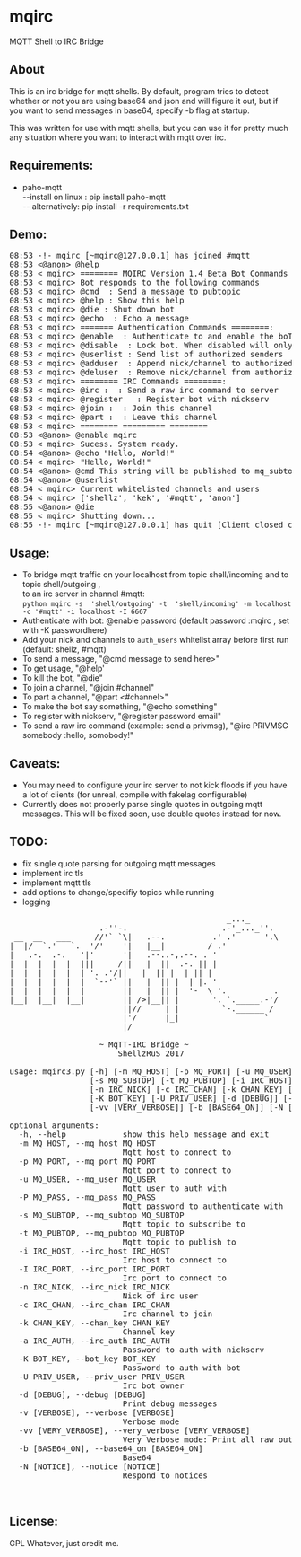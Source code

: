 # mqirc
MQTT Shell to IRC Bridge 

## About

<p>This is an irc bridge for mqtt shells. By default, program tries to detect whether or not you are using base64 and json and will figure it out, but if you want to send messages in base64, specify -b flag at startup. </p>

<p>This was written for use with mqtt shells, but you can use it for pretty much any situation where you want to interact with mqtt over irc.</p>

## Requirements:

- paho-mqtt<br> 
 --install on linux : pip install paho-mqtt <br>
 -- alternatively: pip install -r requirements.txt<br>
## Demo:
<pre>
08:53 -!- mqirc [~mqirc@127.0.0.1] has joined #mqtt
08:53 <@anon> @help
08:53 < mqirc> ======== MQIRC Version 1.4 Beta Bot Commands ========
08:53 < mqirc> Bot responds to the following commands
08:53 < mqirc> @cmd <message> : Send a message to pubtopic
08:53 < mqirc> @help : Show this help
08:53 < mqirc> @die : Shut down bot
08:53 < mqirc> @echo <string> : Echo a message
08:53 < mqirc> ======= Authentication Commands ========:
08:53 < mqirc> @enable <password> : Authenticate to and enable the boT
08:53 < mqirc> @disable <password> : Lock bot. When disabled will only respond to @help
08:53 < mqirc> @userlist : Send list of authorized senders
08:53 < mqirc> @adduser <user/#channel> : Append nick/channel to authorized senders
08:53 < mqirc> @deluser <user/#channel> : Remove nick/channel from authorized senders
08:53 < mqirc> ======== IRC Commands ========:
08:53 < mqirc> @irc : <command> : Send a raw irc command to server
08:53 < mqirc> @register <password> <email> : Register bot with nickserv
08:53 < mqirc> @join : <channel> : Join this channel
08:53 < mqirc> @part : <channel> : Leave this channel
08:53 < mqirc> ======== ========= ========
08:53 <@anon> @enable mqirc
08:53 < mqirc> Sucess. System ready.
08:54 <@anon> @echo "Hello, World!"
08:54 < mqirc> "Hello, World!"
08:54 <@anon> @cmd This string will be published to mq_subtop
08:54 <@anon> @userlist
08:54 < mqirc> Current whitelisted channels and users
08:54 < mqirc> ['shellz', 'kek', '#mqtt', 'anon']
08:55 <@anon> @die
08:55 < mqirc> Shutting down...
08:55 -!- mqirc [~mqirc@127.0.0.1] has quit [Client closed connection]
</pre>

## Usage:

- To bridge mqtt traffic on your localhost from topic shell/incoming and to topic shell/outgoing ,<br>
  to an irc server in channel #mqtt:<br>
  `python mqirc -s  'shell/outgoing' -t  'shell/incoming' -m localhost -c '#mqtt' -i localhost -I 6667`
- Authenticate with bot: @enable password (default password :mqirc , set with -K passwordhere)
- Add your nick and channels to `auth_users` whitelist array before first run (default: shellz, #mqtt)
- To send a message, "@cmd message to send here>"
- To get usage, "@help'
- To kill the bot, "@die"
- To join a channel, "@join #channel"
- To part a channel, "@part <#channel>"
- To make the bot say something, "@echo something"
- To register with nickserv, "@register password email"
- To send a raw irc command (example: send a privmsg), "@irc PRIVMSG somebody :hello, somobody!"

## Caveats:

- You may need to configure your irc server to not kick floods if you have a lot of clients (for unreal, compile with fakelag configurable)
- Currently does not properly parse single quotes in outgoing mqtt messages. This will be fixed soon, use double quotes instead for now.
## TODO:

- fix single quote parsing for outgoing mqtt messages
- implement irc tls
- implement mqtt tls
- add options to change/specifiy topics while running
- logging

<pre>
                                              _..._     
                   .-''-.                    .-'_..._''.  
 __  __   ___     //'` `\|   .--.          .' .'      '.\ 
|  |/  `.'   `.  '/'    '|   |__|         / .'            
|   .-.  .-.   '|'      '|   .--..-,.--. . '              
|  |  |  |  |  |||     /||   |  ||  .-. || |              
|  |  |  |  |  | '. .'/||   |  || |  | || |              
|  |  |  |  |  |  `--'` ||   |  || |  | |. '              
|  |  |  |  |  |        ||   |  || |  '-  \ '.          . 
|__|  |__|  |__|        || />|__|| |       '. `._____.-'/ 
                        ||//     | |         `-.______ /  
                        |'/      |_|                  `   
                        |/
                        
                   ~ MqTT-IRC Bridge ~
                       ShellzRuS 2017

usage: mqirc3.py [-h] [-m MQ_HOST] [-p MQ_PORT] [-u MQ_USER] [-P MQ_PASS]
                 [-s MQ_SUBTOP] [-t MQ_PUBTOP] [-i IRC_HOST] [-I IRC_PORT]
                 [-n IRC_NICK] [-c IRC_CHAN] [-k CHAN_KEY] [-a IRC_AUTH]
                 [-K BOT_KEY] [-U PRIV_USER] [-d [DEBUG]] [-v [VERBOSE]]
                 [-vv [VERY_VERBOSE]] [-b [BASE64_ON]] [-N [NOTICE]]

optional arguments:
  -h, --help            show this help message and exit
  -m MQ_HOST, --mq_host MQ_HOST
                        Mqtt host to connect to
  -p MQ_PORT, --mq_port MQ_PORT
                        Mqtt port to connect to
  -u MQ_USER, --mq_user MQ_USER
                        Mqtt user to auth with
  -P MQ_PASS, --mq_pass MQ_PASS
                        Mqtt password to authenticate with
  -s MQ_SUBTOP, --mq_subtop MQ_SUBTOP
                        Mqtt topic to subscribe to
  -t MQ_PUBTOP, --mq_pubtop MQ_PUBTOP
                        Mqtt topic to publish to
  -i IRC_HOST, --irc_host IRC_HOST
                        Irc host to connect to
  -I IRC_PORT, --irc_port IRC_PORT
                        Irc port to connect to
  -n IRC_NICK, --irc_nick IRC_NICK
                        Nick of irc user
  -c IRC_CHAN, --irc_chan IRC_CHAN
                        Irc channel to join
  -k CHAN_KEY, --chan_key CHAN_KEY
                        Channel key
  -a IRC_AUTH, --irc_auth IRC_AUTH
                        Password to auth with nickserv
  -K BOT_KEY, --bot_key BOT_KEY
                        Password to auth with bot
  -U PRIV_USER, --priv_user PRIV_USER
                        Irc bot owner
  -d [DEBUG], --debug [DEBUG]
                        Print debug messages
  -v [VERBOSE], --verbose [VERBOSE]
                        Verbose mode
  -vv [VERY_VERBOSE], --very_verbose [VERY_VERBOSE]
                        Very Verbose mode: Print all raw output
  -b [BASE64_ON], --base64_on [BASE64_ON]
                        Base64
  -N [NOTICE], --notice [NOTICE]
                        Respond to notices


</pre>

## License:
GPL Whatever, just credit me.
